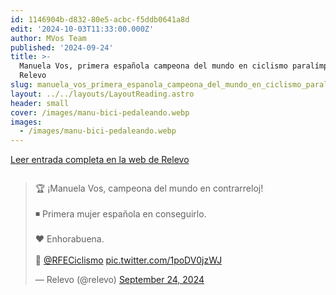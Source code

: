 ```yaml
---
id: 1146904b-d832-80e5-acbc-f5ddb0641a8d
edit: '2024-10-03T11:33:00.000Z'
author: MVos Team
published: '2024-09-24'
title: >-
  Manuela Vos, primera española campeona del mundo en ciclismo paralímpico.
  Relevo
slug: manuela_vos_primera_espanola_campeona_del_mundo_en_ciclismo_paralimpico_relevo
layout: ../../layouts/LayoutReading.astro
header: small
cover: /images/manu-bici-pedaleando.webp
images:
  - /images/manu-bici-pedaleando.webp
---
```


[Leer entrada completa en la web de Relevo](https://www.relevo.com/ciclismo/manuela-primera-espanola-campeona-mundo-20240924202954-nt.html)


<figure><img src="/images/manu-bici-pedaleando.webp" alt=""><figcaption align="left"></figcaption></figure>


<div class='embed-content'><blockquote class="twitter-tweet"><p lang="es" dir="ltr">🏆 ¡Manuela Vos, campeona del mundo en contrarreloj!<br><br>◾️ Primera mujer española en conseguirlo. <br><br>❤️ Enhorabuena. <br><br>📸 <a href="https://twitter.com/RFECiclismo?ref_src=twsrc%5Etfw">@RFECiclismo</a> <a href="https://t.co/1poDV0jzWJ">pic.twitter.com/1poDV0jzWJ</a></p>&mdash; Relevo (@relevo) <a href="https://twitter.com/relevo/status/1838646234036212045?ref_src=twsrc%5Etfw">September 24, 2024</a></blockquote> <script async src="https://platform.twitter.com/widgets.js" charset="utf-8"></script> <p></p></div>

